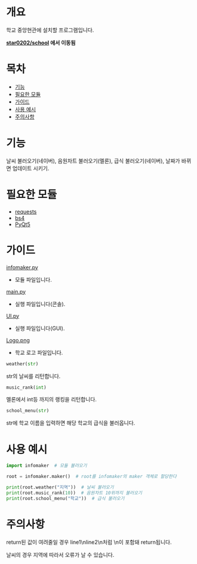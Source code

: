 # 개요
학교 중앙현관에 설치할 프로그램입니다.

**[star0202/school](https://github.com/star0202/school) 에서 이동됨**

# 목차
- [기능](https://github.com/yjdevs/infomaker#기능)
- [필요한 모듈](https://github.com/yjdevs/infomaker#필요한-모듈)
- [가이드](https://github.com/yjdevs/infomaker#가이드)
- [사용 예시](https://github.com/yjdevs/infomaker#사용-예시)
- [주의사항](https://github.com/yjdevs/infomaker#주의사항)

# 기능
날씨 불러오기(네이버), 음원차트 불러오기(멜론), 급식 불러오기(네이버), 날짜가 바뀌면 업데이트 시키기.

# 필요한 모듈
- [requests](https://github.com/psf/requests)
- [bs4](https://github.com/waylan/beautifulsoup)
- [PyQt5](https://github.com/PyQt5)

# 가이드
[infomaker.py](https://github.com/yjdevs/infomaker/blob/dev/infomaker.py)
- 모듈 파일입니다.

[main.py](https://github.com/yjdevs/infomaker/blob/dev/main.py)
- 실행 파일입니다(콘솔).

[UI.py](https://github.com/yjdevs/infomaker/blob/dev/UI.py)
- 실행 파일입니다(GUI).

[Logo.png](https://github.com/yjdevs/infomaker/blob/dev/asset/Logo.png)
- 학교 로고 파일입니다.
```python
weather(str)
```
str의 날씨를 리턴합니다.
```python
music_rank(int)
```
멜론에서 int등 까지의 랭킹을 리턴합니다.
```python
school_menu(str)
```
str에 학교 이름을 입력하면 해당 학교의 급식을 불러옵니다.

# 사용 예시

```python
import infomaker  # 모듈 불러오기

root = infomaker.maker()  # root를 infomaker의 maker 객체로 할당한다

print(root.weather("지역"))  # 날씨 불러오기
print(root.music_rank(10))  # 음원차트 10위까지 불러오기
print(root.school_menu("학교"))  # 급식 불러오기
```

# 주의사항
return된 값이 여려줄일 경우 line1\nline2\n처럼 \n이 포함돼 return됩니다.

날씨의 경우 지역에 따라서 오류가 날 수 있습니다.
